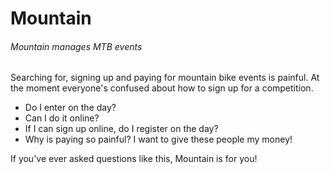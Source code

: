 # Mountain
###### Mountain manages MTB events

Searching for, signing up and paying for mountain bike events is painful.
At the moment everyone's confused about how to sign up for a competition.

- Do I enter on the day?
- Can I do it online?
- If I can sign up online, do I register on the day?
- Why is paying so painful? I want to give these people my money!

If you've ever asked questions like this, Mountain is for you!
